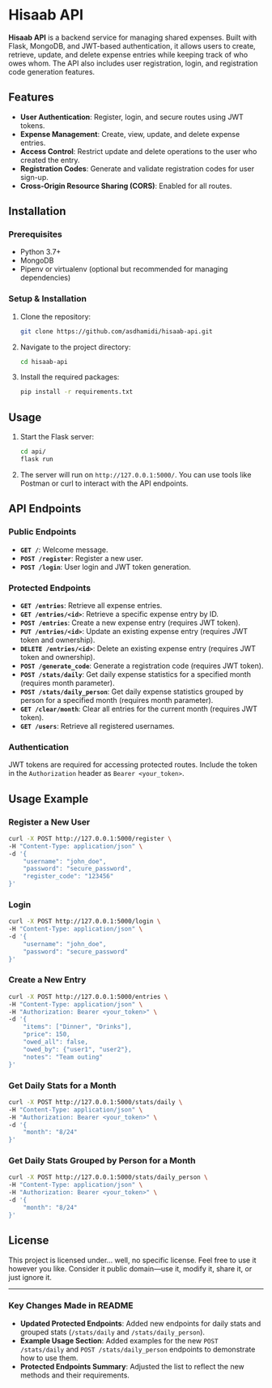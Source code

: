 # Hisaab API

**Hisaab API** is a backend service for managing shared expenses. Built with Flask, MongoDB, and JWT-based authentication, it allows users to create, retrieve, update, and delete expense entries while keeping track of who owes whom. The API also includes user registration, login, and registration code generation features.

## Features

- **User Authentication**: Register, login, and secure routes using JWT tokens.
- **Expense Management**: Create, view, update, and delete expense entries.
- **Access Control**: Restrict update and delete operations to the user who created the entry.
- **Registration Codes**: Generate and validate registration codes for user sign-up.
- **Cross-Origin Resource Sharing (CORS)**: Enabled for all routes.

## Installation

### Prerequisites

- Python 3.7+
- MongoDB
- Pipenv or virtualenv (optional but recommended for managing dependencies)

### Setup & Installation

1. Clone the repository:
    ```bash
    git clone https://github.com/asdhamidi/hisaab-api.git
    ```

2. Navigate to the project directory:
    ```bash
    cd hisaab-api
    ```

3. Install the required packages:
    ```bash
    pip install -r requirements.txt
    ```

## Usage

1. Start the Flask server:
    ```bash
    cd api/
    flask run
    ```

2. The server will run on `http://127.0.0.1:5000/`. You can use tools like Postman or curl to interact with the API endpoints.

## API Endpoints

### Public Endpoints

- **`GET /`**: Welcome message.
- **`POST /register`**: Register a new user.
- **`POST /login`**: User login and JWT token generation.

### Protected Endpoints

- **`GET /entries`**: Retrieve all expense entries.
- **`GET /entries/<id>`**: Retrieve a specific expense entry by ID.
- **`POST /entries`**: Create a new expense entry (requires JWT token).
- **`PUT /entries/<id>`**: Update an existing expense entry (requires JWT token and ownership).
- **`DELETE /entries/<id>`**: Delete an existing expense entry (requires JWT token and ownership).
- **`POST /generate_code`**: Generate a registration code (requires JWT token).
- **`POST /stats/daily`**: Get daily expense statistics for a specified month (requires month parameter).
- **`POST /stats/daily_person`**: Get daily expense statistics grouped by person for a specified month (requires month parameter).
- **`GET /clear/month`**: Clear all entries for the current month (requires JWT token).
- **`GET /users`**: Retrieve all registered usernames.

### Authentication

JWT tokens are required for accessing protected routes. Include the token in the `Authorization` header as `Bearer <your_token>`.

## Usage Example

### Register a New User

```bash
curl -X POST http://127.0.0.1:5000/register \
-H "Content-Type: application/json" \
-d '{
    "username": "john_doe",
    "password": "secure_password",
    "register_code": "123456"
}'
```

### Login

```bash
curl -X POST http://127.0.0.1:5000/login \
-H "Content-Type: application/json" \
-d '{
    "username": "john_doe",
    "password": "secure_password"
}'
```

### Create a New Entry

```bash
curl -X POST http://127.0.0.1:5000/entries \
-H "Content-Type: application/json" \
-H "Authorization: Bearer <your_token>" \
-d '{
    "items": ["Dinner", "Drinks"],
    "price": 150,
    "owed_all": false,
    "owed_by": {"user1", "user2"},
    "notes": "Team outing"
}'
```

### Get Daily Stats for a Month

```bash
curl -X POST http://127.0.0.1:5000/stats/daily \
-H "Content-Type: application/json" \
-H "Authorization: Bearer <your_token>" \
-d '{
    "month": "8/24"
}'
```

### Get Daily Stats Grouped by Person for a Month

```bash
curl -X POST http://127.0.0.1:5000/stats/daily_person \
-H "Content-Type: application/json" \
-H "Authorization: Bearer <your_token>" \
-d '{
    "month": "8/24"
}'
```

## License

This project is licensed under... well, no specific license. Feel free to use it however you like. Consider it public domain—use it, modify it, share it, or just ignore it.

---

### Key Changes Made in README

- **Updated Protected Endpoints**: Added new endpoints for daily stats and grouped stats (`/stats/daily` and `/stats/daily_person`).
- **Example Usage Section**: Added examples for the new `POST /stats/daily` and `POST /stats/daily_person` endpoints to demonstrate how to use them.
- **Protected Endpoints Summary**: Adjusted the list to reflect the new methods and their requirements.